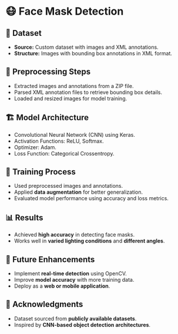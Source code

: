 # 😷 Face Mask Detection

## 📌 Dataset
- **Source:** Custom dataset with images and XML annotations.
- **Structure:** Images with bounding box annotations in XML format.

## 🔄 Preprocessing Steps
- Extracted images and annotations from a ZIP file.
- Parsed XML annotation files to retrieve bounding box details.
- Loaded and resized images for model training.

## 🏗️ Model Architecture
- Convolutional Neural Network (CNN) using Keras.
- Activation Functions: ReLU, Softmax.
- Optimizer: Adam.
- Loss Function: Categorical Crossentropy.

## 🎯 Training Process
- Used preprocessed images and annotations.
- Applied **data augmentation** for better generalization.
- Evaluated model performance using accuracy and loss metrics.

## 📊 Results
- Achieved **high accuracy** in detecting face masks.
- Works well in **varied lighting conditions** and **different angles**.

## 🚀 Future Enhancements
- Implement **real-time detection** using OpenCV.
- Improve **model accuracy** with more training data.
- Deploy as a **web or mobile application**.

## 🙌 Acknowledgments
- Dataset sourced from **publicly available datasets**.
- Inspired by **CNN-based object detection architectures**.
